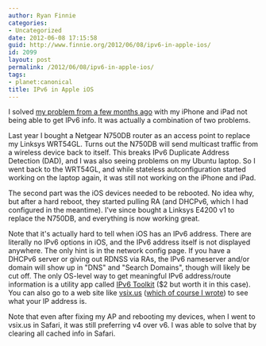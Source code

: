 ```yaml
---
author: Ryan Finnie
categories:
- Uncategorized
date: 2012-06-08 17:15:58
guid: http://www.finnie.org/2012/06/08/ipv6-in-apple-ios/
id: 2099
layout: post
permalink: /2012/06/08/ipv6-in-apple-ios/
tags:
- planet:canonical
title: IPv6 in Apple iOS
---
```

I solved [my problem from a few months ago](http://www.finnie.org/2012/03/22/ios-devices-not-getting-ipv6/) with my iPhone and iPad not being able to get IPv6 info. It was actually a combination of two problems.

Last year I bought a Netgear N750DB router as an access point to replace my Linksys WRT54GL. Turns out the N750DB will send multicast traffic from a wireless device back to itself. This breaks IPv6 Duplicate Address Detection (DAD), and I was also seeing problems on my Ubuntu laptop. So I went back to the WRT54GL, and while stateless autconfiguration started working on the laptop again, it was still not working on the iPhone and iPad.

The second part was the iOS devices needed to be rebooted. No idea why, but after a hard reboot, they started pulling RA (and DHCPv6, which I had configured in the meantime). I've since bought a Linksys E4200 v1 to replace the N750DB, and everything is now working great.

Note that it's actually hard to tell when iOS has an IPv6 address. There are literally no IPv6 options in iOS, and the IPv6 address itself is not displayed anywhere. The only hint is in the network config page. If you have a DHCPv6 server or giving out RDNSS via RAs, the IPv6 nameserver and/or domain will show up in "DNS" and "Search Domains", though will likely be cut off. The only OS-level way to get meaningful IPv6 address/route information is a utility app called [IPv6 Toolkit](http://itunes.apple.com/us/app/ipv6-toolkit/id440597511?mt=8) ($2 but worth it in this case). You can also go to a web site like [vsix.us](http://vsix.us/) ([which of course I wrote](http://www.finnie.org/2012/03/25/vsix-us-your-ip-address-with-a-few-tools/)) to see what your IP address is.

Note that even after fixing my AP and rebooting my devices, when I went to vsix.us in Safari, it was still preferring v4 over v6. I was able to solve that by clearing all cached info in Safari.

